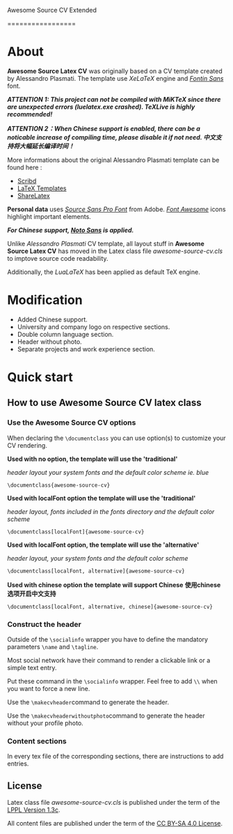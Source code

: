Awesome Source CV Extended
<!-- [![Example](https://img.shields.io/badge/Exemple-pdf-blue.svg)](https://github.com/innerTide/awesome-neue-latex-cv-extended/raw/master/CV.pdf) -->
=================

# About

**Awesome Source Latex CV** was originally based on a CV template created by Alessandro Plasmati. The template use _XeLaTeX_ engine and _[Fontin Sans](http://www.exljbris.com/fontinsans.html)_ font.

***ATTENTION 1: This project can not be compiled with MiKTeX since there are unexpected errors (luelatex.exe crashed). TeXLive is highly recommended!***

***ATTENTION 2：When Chinese support is enabled, there can be a noticable increase of compiling time, please disable it if not need. 中文支持将大幅延长编译时间！***

More informations about the original Alessandro Plasmati template can be found here :

   -  [ Scribd ](http://fr.scribd.com/doc/16335667/Writing-your-Professional-CV-with-LaTeX)
   -  [ LaTeX Templates ](http://www.latextemplates.com/template/plasmati-graduate-cv)
   -  [ ShareLatex ](https://www.sharelatex.com/templates/cv-or-resume/professional-cv)

**Personal data** uses _[Source Sans Pro Font](https://github.com/adobe-fonts/source-sans-pro)_ from Adobe. _[Font Awesome](http://fontawesome.io/)_ icons highlight important elements.

***For Chinese support, _[Noto Sans](https://www.google.com/get/noto/)_ is applied.***

Unlike _Alessandro Plasmati_ CV template, all layout stuff in **Awesome Source Latex CV** has moved in the Latex class file _awesome-source-cv.cls_ to imptove source code readability.

Additionally, the _LuaLaTeX_ has been applied as default TeX engine.

# Modification

- Added Chinese support.
- University and company logo on respective sections.
- Double column language section.
- Header without photo.
- Separate projects and work experience section.

# Quick start

## How to use **Awesome Source CV** latex class

### Use the **Awesome Source CV** options

When declaring the `\documentclass` you can use option(s) to customize your CV rendering.

**Used with no option, the template will use the 'traditional'**

_header layout your system fonts and the default color scheme ie. blue_

`\documentclass{awesome-source-cv}`

**Used with localFont option the template will use the 'traditional'**

_header layout, fonts included in the fonts directory and the default color scheme_

`\documentclass[localFont]{awesome-source-cv}`

**Used with localFont option, the template will use the 'alternative'**

_header layout, your system fonts and the default color scheme_

`\documentclass[localFont, alternative]{awesome-source-cv}`

**Used with chinese option the template will support Chinese**
**使用chinese选项开启中文支持**

`\documentclass[localFont, alternative, chinese]{awesome-source-cv}`

### Construct the header

Outside of the `\socialinfo` wrapper you have to define the mandatory parameters `\name` and `\tagline`.

Most social network have their command to render a clickable link or a simple text entry.

Put these command in the `\socialinfo` wrapper. Feel free to add `\\` when you want to force a new line.

Use the `\makecvheader`command to generate the header.

Use the `\makecvheaderwithoutphoto`command to generate the header without your profile photo.

### Content sections
In every tex file of the corresponding sections, there are instructions to add entries.


## License

Latex class file _awesome-source-cv.cls_ is published under the term of the [LPPL Version 1.3c](https://www.latex-project.org/lppl.txt).

All content files are published under the term of the [CC BY-SA 4.0 License](https://creativecommons.org/licenses/by-sa/4.0/legalcode).
